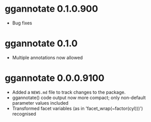 # ggannotate 0.1.0.900
* Bug fixes

# ggannotate 0.1.0
* Multiple annotations now allowed

# ggannotate 0.0.0.9100

* Added a `NEWS.md` file to track changes to the package.
* ggannotate() code output now more compact; only non-default parameter values included
* Transformed facet variables (as in 'facet_wrap(~factor(cyl)))') recognised
